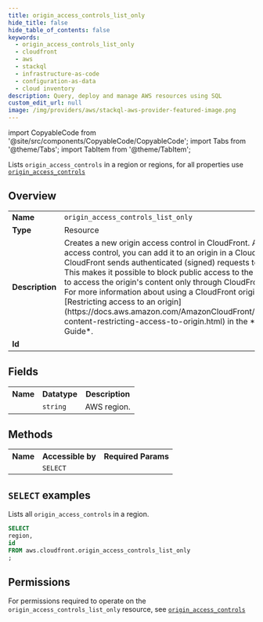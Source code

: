 ```yaml
---
title: origin_access_controls_list_only
hide_title: false
hide_table_of_contents: false
keywords:
  - origin_access_controls_list_only
  - cloudfront
  - aws
  - stackql
  - infrastructure-as-code
  - configuration-as-data
  - cloud inventory
description: Query, deploy and manage AWS resources using SQL
custom_edit_url: null
image: /img/providers/aws/stackql-aws-provider-featured-image.png
---
```


import CopyableCode from '@site/src/components/CopyableCode/CopyableCode';
import Tabs from '@theme/Tabs';
import TabItem from '@theme/TabItem';

Lists <code>origin_access_controls</code> in a region or regions, for all properties use <a href="/providers/aws/serviceName/origin_access_controls/"><code>origin_access_controls</code></a>

## Overview
<table><tbody>
<tr><td><b>Name</b></td><td><code>origin_access_controls_list_only</code></td></tr>
<tr><td><b>Type</b></td><td>Resource</td></tr>
<tr><td><b>Description</b></td><td>Creates a new origin access control in CloudFront. After you create an origin access control, you can add it to an origin in a CloudFront distribution so that CloudFront sends authenticated (signed) requests to the origin.<br />This makes it possible to block public access to the origin, allowing viewers (users) to access the origin's content only through CloudFront.<br />For more information about using a CloudFront origin access control, see &#91;Restricting access to an origin&#93;(https://docs.aws.amazon.com/AmazonCloudFront/latest/DeveloperGuide/private-content-restricting-access-to-origin.html) in the *Amazon CloudFront Developer Guide*.</td></tr>
<tr><td><b>Id</b></td><td><CopyableCode code="aws.cloudfront.origin_access_controls_list_only" /></td></tr>
</tbody></table>

## Fields
<table><tbody><tr><th>Name</th><th>Datatype</th><th>Description</th></tr><tr><td><CopyableCode code="region" /></td><td><code>string</code></td><td>AWS region.</td></tr>
</tbody></table>

## Methods

<table><tbody>
  <tr>
    <th>Name</th>
    <th>Accessible by</th>
    <th>Required Params</th>
  </tr>
  <tr>
    <td><CopyableCode code="list_resources" /></td>
    <td><code>SELECT</code></td>
    <td><CopyableCode code="region" /></td>
  </tr>
</tbody></table>

## `SELECT` examples
Lists all <code>origin_access_controls</code> in a region.
```sql
SELECT
region,
id
FROM aws.cloudfront.origin_access_controls_list_only
;
```


## Permissions

For permissions required to operate on the <code>origin_access_controls_list_only</code> resource, see <a href="/providers/aws/cloudfront/origin_access_controls/#permissions"><code>origin_access_controls</code></a>

